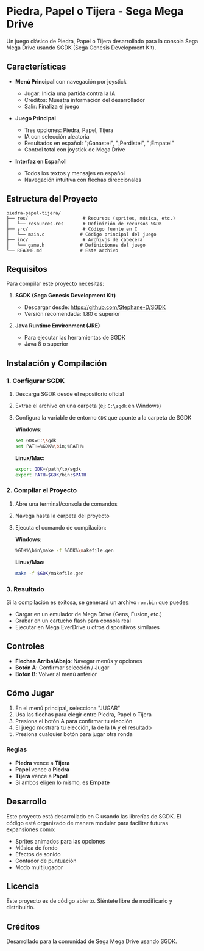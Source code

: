 # Piedra, Papel o Tijera - Sega Mega Drive

Un juego clásico de Piedra, Papel o Tijera desarrollado para la consola Sega Mega Drive usando SGDK (Sega Genesis Development Kit).

## Características

- **Menú Principal** con navegación por joystick
  - Jugar: Inicia una partida contra la IA
  - Créditos: Muestra información del desarrollador
  - Salir: Finaliza el juego

- **Juego Principal**
  - Tres opciones: Piedra, Papel, Tijera
  - IA con selección aleatoria
  - Resultados en español: "¡Ganaste!", "¡Perdiste!", "¡Empate!"
  - Control total con joystick de Mega Drive

- **Interfaz en Español**
  - Todos los textos y mensajes en español
  - Navegación intuitiva con flechas direccionales

## Estructura del Proyecto

```
piedra-papel-tijera/
├── res/                    # Recursos (sprites, música, etc.)
│   └── resources.res       # Definición de recursos SGDK
├── src/                    # Código fuente en C
│   └── main.c             # Código principal del juego
├── inc/                    # Archivos de cabecera
│   └── game.h             # Definiciones del juego
└── README.md              # Este archivo
```

## Requisitos

Para compilar este proyecto necesitas:

1. **SGDK (Sega Genesis Development Kit)**
   - Descargar desde: https://github.com/Stephane-D/SGDK
   - Versión recomendada: 1.80 o superior

2. **Java Runtime Environment (JRE)**
   - Para ejecutar las herramientas de SGDK
   - Java 8 o superior

## Instalación y Compilación

### 1. Configurar SGDK

1. Descarga SGDK desde el repositorio oficial
2. Extrae el archivo en una carpeta (ej: `C:\sgdk` en Windows)
3. Configura la variable de entorno `GDK` que apunte a la carpeta de SGDK
   
   **Windows:**
   ```bash
   set GDK=C:\sgdk
   set PATH=%GDK%\bin;%PATH%
   ```
   
   **Linux/Mac:**
   ```bash
   export GDK=/path/to/sgdk
   export PATH=$GDK/bin:$PATH
   ```

### 2. Compilar el Proyecto

1. Abre una terminal/consola de comandos
2. Navega hasta la carpeta del proyecto
3. Ejecuta el comando de compilación:

   **Windows:**
   ```bash
   %GDK%\bin\make -f %GDK%\makefile.gen
   ```
   
   **Linux/Mac:**
   ```bash
   make -f $GDK/makefile.gen
   ```

### 3. Resultado

Si la compilación es exitosa, se generará un archivo `rom.bin` que puedes:

- Cargar en un emulador de Mega Drive (Gens, Fusion, etc.)
- Grabar en un cartucho flash para consola real
- Ejecutar en Mega EverDrive u otros dispositivos similares

## Controles

- **Flechas Arriba/Abajo**: Navegar menús y opciones
- **Botón A**: Confirmar selección / Jugar
- **Botón B**: Volver al menú anterior

## Cómo Jugar

1. En el menú principal, selecciona "JUGAR"
2. Usa las flechas para elegir entre Piedra, Papel o Tijera
3. Presiona el botón A para confirmar tu elección
4. El juego mostrará tu elección, la de la IA y el resultado
5. Presiona cualquier botón para jugar otra ronda

### Reglas

- **Piedra** vence a **Tijera**
- **Papel** vence a **Piedra**  
- **Tijera** vence a **Papel**
- Si ambos eligen lo mismo, es **Empate**

## Desarrollo

Este proyecto está desarrollado en C usando las librerías de SGDK. El código está organizado de manera modular para facilitar futuras expansiones como:

- Sprites animados para las opciones
- Música de fondo
- Efectos de sonido
- Contador de puntuación
- Modo multijugador

## Licencia

Este proyecto es de código abierto. Siéntete libre de modificarlo y distribuirlo.

## Créditos

Desarrollado para la comunidad de Sega Mega Drive usando SGDK.